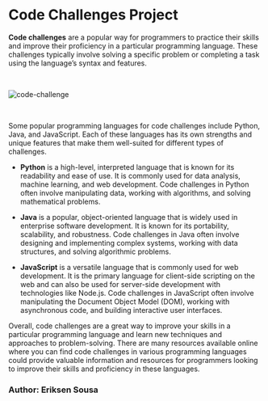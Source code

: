 # Code Challenges Project

**Code challenges** are a popular way for programmers to practice their skills and improve their proficiency in a particular programming language. These challenges typically involve solving a specific problem or completing a task using the language’s syntax and features.


<br>

![code-challenge](https://github.com/eriksensousa/Code-Challenges/assets/126014537/d87f3a53-29d6-4f1f-9342-81a78950df6b)

<br>


Some popular programming languages for code challenges include Python, Java, and JavaScript. Each of these languages has its own strengths and unique features that make them well-suited for different types of challenges.

- **Python** is a high-level, interpreted language that is known for its readability and ease of use. It is commonly used for data analysis, machine learning, and web development. Code challenges in Python often involve manipulating data, working with algorithms, and solving mathematical problems.

- **Java** is a popular, object-oriented language that is widely used in enterprise software development. It is known for its portability, scalability, and robustness. Code challenges in Java often involve designing and implementing complex systems, working with data structures, and solving algorithmic problems.

- **JavaScript** is a versatile language that is commonly used for web development. It is the primary language for client-side scripting on the web and can also be used for server-side development with technologies like Node.js. Code challenges in JavaScript often involve manipulating the Document Object Model (DOM), working with asynchronous code, and building interactive user interfaces.

Overall, code challenges are a great way to improve your skills in a particular programming language and learn new techniques and approaches to problem-solving. There are many resources available online where you can find code challenges in various programming languages could provide valuable information and resources for programmers looking to improve their skills and proficiency in these languages.




### Author: Eriksen Sousa
